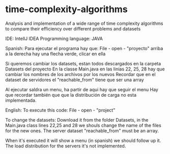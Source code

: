 # time-complexity-algorithms
Analysis and implementation of a wide range of time complexity algorithms to compare their efficiency over different problems and datasets

IDE: IntellJ IDEA
Programming language: JAVA

Spanish:
Para ejecutar el programa hay que: 
	File - open - "proyecto"
	arriba a la derecha hay una flecha verde, clicar en ella

Si queremos cambiar los datasets, estan todos descargados en la carpeta Datasets del proyecto
En la classe Main.java en las linias 22, 25, 28 hay que cambiar los nombres de los archivos por los nuevos
Recordar que en el dataset de servidores el "reachable_from" tiene que ser una array 

Al ejecutar saldra un menu, ha partir de aqui hay que seguir el menu
Hay que recordar también que que la distribución de carga no esta implementada.

English:
To execute this code:
  File - open - "project"
 
 To change the datasets:
 Download it from the folder Datasets, in the Main.java class lines 22,25 and 28 we shouls change the name of the files for the new ones.
 The server dataset "reachable_from" must be an array.
 
 When it's executed it will show a menu (in spanish) we should follow up it.
 The load distribution for the servers it's not implemented.
